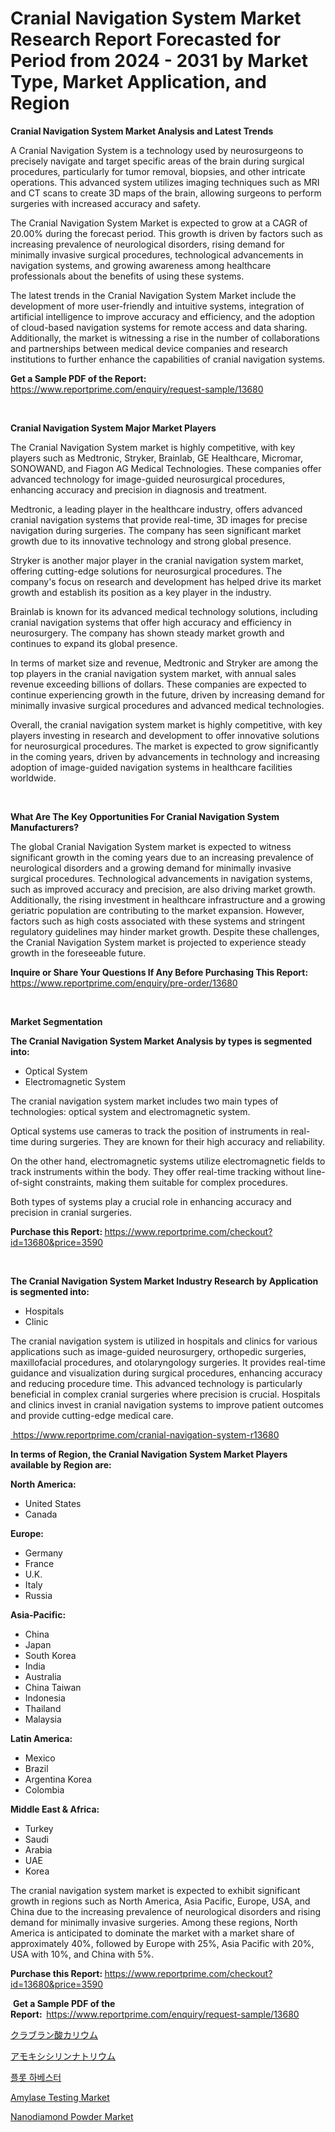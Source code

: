 <p><h1>Cranial Navigation System Market Research Report Forecasted for Period from 2024 -  2031 by Market Type, Market Application, and Region</h1></p><p><strong>Cranial Navigation System Market Analysis and Latest Trends</strong></p>
<p><p>A Cranial Navigation System is a technology used by neurosurgeons to precisely navigate and target specific areas of the brain during surgical procedures, particularly for tumor removal, biopsies, and other intricate operations. This advanced system utilizes imaging techniques such as MRI and CT scans to create 3D maps of the brain, allowing surgeons to perform surgeries with increased accuracy and safety.</p><p>The Cranial Navigation System Market is expected to grow at a CAGR of 20.00% during the forecast period. This growth is driven by factors such as increasing prevalence of neurological disorders, rising demand for minimally invasive surgical procedures, technological advancements in navigation systems, and growing awareness among healthcare professionals about the benefits of using these systems.</p><p>The latest trends in the Cranial Navigation System Market include the development of more user-friendly and intuitive systems, integration of artificial intelligence to improve accuracy and efficiency, and the adoption of cloud-based navigation systems for remote access and data sharing. Additionally, the market is witnessing a rise in the number of collaborations and partnerships between medical device companies and research institutions to further enhance the capabilities of cranial navigation systems.</p></p>
<p><strong>Get a Sample PDF of the Report:&nbsp;</strong> <a href="https://www.reportprime.com/enquiry/request-sample/13680">https://www.reportprime.com/enquiry/request-sample/13680</a></p>
<p>&nbsp;</p>
<p><strong>Cranial Navigation System Major Market Players</strong></p>
<p><p>The Cranial Navigation System market is highly competitive, with key players such as Medtronic, Stryker, Brainlab, GE Healthcare, Micromar, SONOWAND, and Fiagon AG Medical Technologies. These companies offer advanced technology for image-guided neurosurgical procedures, enhancing accuracy and precision in diagnosis and treatment.</p><p>Medtronic, a leading player in the healthcare industry, offers advanced cranial navigation systems that provide real-time, 3D images for precise navigation during surgeries. The company has seen significant market growth due to its innovative technology and strong global presence.</p><p>Stryker is another major player in the cranial navigation system market, offering cutting-edge solutions for neurosurgical procedures. The company's focus on research and development has helped drive its market growth and establish its position as a key player in the industry.</p><p>Brainlab is known for its advanced medical technology solutions, including cranial navigation systems that offer high accuracy and efficiency in neurosurgery. The company has shown steady market growth and continues to expand its global presence.</p><p>In terms of market size and revenue, Medtronic and Stryker are among the top players in the cranial navigation system market, with annual sales revenue exceeding billions of dollars. These companies are expected to continue experiencing growth in the future, driven by increasing demand for minimally invasive surgical procedures and advanced medical technologies.</p><p>Overall, the cranial navigation system market is highly competitive, with key players investing in research and development to offer innovative solutions for neurosurgical procedures. The market is expected to grow significantly in the coming years, driven by advancements in technology and increasing adoption of image-guided navigation systems in healthcare facilities worldwide.</p></p>
<p>&nbsp;</p>
<p><strong>What Are The Key Opportunities For Cranial Navigation System Manufacturers?</strong></p>
<p><p>The global Cranial Navigation System market is expected to witness significant growth in the coming years due to an increasing prevalence of neurological disorders and a growing demand for minimally invasive surgical procedures. Technological advancements in navigation systems, such as improved accuracy and precision, are also driving market growth. Additionally, the rising investment in healthcare infrastructure and a growing geriatric population are contributing to the market expansion. However, factors such as high costs associated with these systems and stringent regulatory guidelines may hinder market growth. Despite these challenges, the Cranial Navigation System market is projected to experience steady growth in the foreseeable future.</p></p>
<p><strong>Inquire or Share Your Questions If Any Before Purchasing This Report:</strong> <a href="https://www.reportprime.com/enquiry/pre-order/13680">https://www.reportprime.com/enquiry/pre-order/13680</a></p>
<p>&nbsp;</p>
<p><strong>Market Segmentation</strong></p>
<p><strong>The Cranial Navigation System Market Analysis by types is segmented into:</strong></p>
<p><ul><li>Optical System</li><li>Electromagnetic System</li></ul></p>
<p><p>The cranial navigation system market includes two main types of technologies: optical system and electromagnetic system. </p><p>Optical systems use cameras to track the position of instruments in real-time during surgeries. They are known for their high accuracy and reliability.</p><p>On the other hand, electromagnetic systems utilize electromagnetic fields to track instruments within the body. They offer real-time tracking without line-of-sight constraints, making them suitable for complex procedures.</p><p>Both types of systems play a crucial role in enhancing accuracy and precision in cranial surgeries.</p></p>
<p><strong>Purchase this Report:&nbsp;</strong><a href="https://www.reportprime.com/checkout?id=13680&price=3590">https://www.reportprime.com/checkout?id=13680&price=3590</a></p>
<p>&nbsp;</p>
<p><strong>The Cranial Navigation System Market Industry Research by Application is segmented into:</strong></p>
<p><ul><li>Hospitals</li><li>Clinic</li></ul></p>
<p><p>The cranial navigation system is utilized in hospitals and clinics for various applications such as image-guided neurosurgery, orthopedic surgeries, maxillofacial procedures, and otolaryngology surgeries. It provides real-time guidance and visualization during surgical procedures, enhancing accuracy and reducing procedure time. This advanced technology is particularly beneficial in complex cranial surgeries where precision is crucial. Hospitals and clinics invest in cranial navigation systems to improve patient outcomes and provide cutting-edge medical care.</p></p>
<p><a href="https://www.reportprime.com/cranial-navigation-system-r13680">&nbsp;https://www.reportprime.com/cranial-navigation-system-r13680</a></p>
<p><strong>In terms of Region, the Cranial Navigation System Market Players available by Region are:</strong></p>
<p>
    <p> <strong> North America: </strong>
        <ul>
            <li>United States</li>
            <li>Canada</li>
        </ul>
        </p> 
    <p> <strong> Europe: </strong>
        <ul>
            <li>Germany</li>
            <li>France</li>
            <li>U.K.</li>
            <li>Italy</li>
            <li>Russia</li>
        </ul>
        </p> 
    <p> <strong> Asia-Pacific: </strong>
        <ul>
            <li>China</li>
            <li>Japan</li>
            <li>South Korea</li>
            <li>India</li>
            <li>Australia</li>
            <li>China Taiwan</li>
            <li>Indonesia</li>
            <li>Thailand</li>
            <li>Malaysia</li>
        </ul>
        </p> 
    <p> <strong> Latin America: </strong>
        <ul>
            <li>Mexico</li>
            <li>Brazil</li>
            <li>Argentina Korea</li>
            <li>Colombia</li>
        </ul>
        </p> 
    <p> <strong> Middle East & Africa: </strong>
        <ul>
            <li>Turkey</li>
            <li>Saudi</li>
            <li>Arabia</li>
            <li>UAE</li>
            <li>Korea</li>
        </ul>
    </p>
    </p>
<p><p>The cranial navigation system market is expected to exhibit significant growth in regions such as North America, Asia Pacific, Europe, USA, and China due to the increasing prevalence of neurological disorders and rising demand for minimally invasive surgeries. Among these regions, North America is anticipated to dominate the market with a market share of approximately 40%, followed by Europe with 25%, Asia Pacific with 20%, USA with 10%, and China with 5%.</p></p>
<p><strong>Purchase this Report: </strong><a href="https://www.reportprime.com/checkout?id=13680&price=3590">https://www.reportprime.com/checkout?id=13680&price=3590</a></p>
<p>&nbsp;<strong>Get a Sample PDF of the Report:&nbsp;&nbsp;</strong><a href="https://www.reportprime.com/enquiry/request-sample/13680">https://www.reportprime.com/enquiry/request-sample/13680</a></p>
<p><strong></strong></p>
<p><p><a href="https://github.com/EstelWisozk1/Market-Research-Report-List-1/blob/main/117575524648.md">クラブラン酸カリウム</a></p><p><a href="https://github.com/lrlmopnhwd79300/Market-Research-Report-List-1/blob/main/776427724647.md">アモキシシリンナトリウム</a></p><p><a href="https://github.com/vsckjg50460/Market-Research-Report-List-1/blob/main/818191622678.md">플롯 하베스터</a></p><p><a href="https://github.com/joannagoyvaerts/Market-Research-Report-List-2/blob/main/amylase-testing-market.md">Amylase Testing Market</a></p><p><a href="https://issuu.com/reportprime-2/docs/nanodiamond-powder-market-size-2030.pptx">Nanodiamond Powder Market</a></p></p>